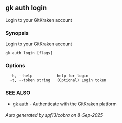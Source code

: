 ## gk auth login

Login to your GitKraken account

### Synopsis

Login to your GitKraken account

```
gk auth login [flags]
```

### Options

```
  -h, --help           help for login
  -t, --token string   (Optional) Login token
```

### SEE ALSO

* [gk auth](gk_auth.md)	 - Authenticate with the GitKraken platform

###### Auto generated by spf13/cobra on 8-Sep-2025
